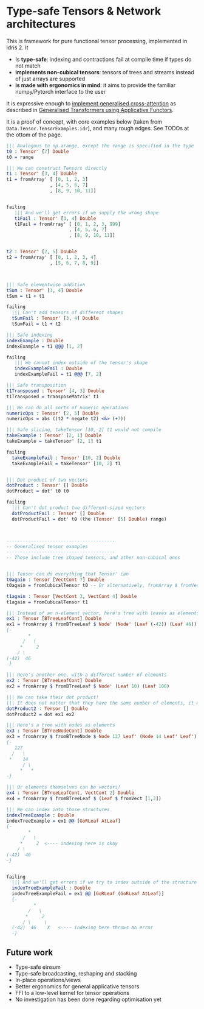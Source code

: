 # Type-safe Tensors & Network architectures

This is framework for pure functional tensor processing, implemented in Idris 2. It
* Is **type-safe**: indexing and contractions fail at compile time if types do not match
* **implements non-cubical tensors**: tensors of trees and streams instead of just arrays are supported
* **is made with ergonomics in mind**: it aims to provide the familiar numpy/Pytorch interface to the user


It is expressive enough to [implement generalised cross-attention](https://github.com/bgavran/TypeSafe_Tensors/blob/main/Architectures/Attention.idr#L19) as described in [Generalised Transformers using Applicative Functors](https://glaive-research.org/2025/02/11/Generalized-Transformers-from-Applicative-Functors.html).

It is a proof of concept, with core examples below (taken from `Data.Tensor.TensorExamples.idr`), and many rough edges. See TODOs at the ottom of the page.

```idris
||| Analogous to np.arange, except the range is specified in the type
t0 : Tensor' [7] Double
t0 = range 

||| We can construct Tensors directly
t1 : Tensor' [3, 4] Double
t1 = fromArray' [ [0, 1, 2, 3]
                , [4, 5, 6, 7]
                , [8, 9, 10, 11]]


failing
   ||| And we'll get errors if we supply the wrong shape
   t1Fail : Tensor' [3, 4] Double
   t1Fail = fromArray' [ [0, 1, 2, 3, 999]
                       , [4, 5, 6, 7]
                       , [8, 9, 10, 11]]


t2 : Tensor' [2, 5] Double
t2 = fromArray' [ [0, 1, 2, 3, 4]
                , [5, 6, 7, 8, 9]]



||| Safe elementwise addition
tSum : Tensor' [3, 4] Double
tSum = t1 + t1

failing
  ||| Can't add tensors of different shapes
  tSumFail : Tensor' [3, 4] Double
  tSumFail = t1 + t2

||| Safe indexing
indexExample : Double
indexExample = t1 @@@ [1, 2]

failing
   ||| We cannot index outside of the tensor's shape
   indexExampleFail : Double
   indexExampleFail = t1 @@@ [7, 2]

||| Safe transposition
t1Transposed : Tensor' [4, 3] Double
t1Transposed = transposeMatrix' t1

||| We can do all sorts of numeric operations
numericOps : Tensor' [2, 5] Double
numericOps = abs ((t2 * negate t2) <&> (+7))

||| Safe slicing, takeTensor [10, 2] t1 would not compile
takeExample : Tensor' [2, 1] Double
takeExample = takeTensor' [2, 1] t1

failing
  takeExampleFail : Tensor' [10, 2] Double
  takeExampleFail = takeTensor' [10, 2] t1


||| Dot product of two vectors
dotProduct : Tensor' [] Double
dotProduct = dot' t0 t0

failing
  ||| Can't dot product two different-sized vectors
  dotProductFail : Tensor' [] Double
  dotProductFail = dot' t0 (the (Tensor' [5] Double) range)



----------------------------------------
-- Generalised tensor examples
----------------------------------------
-- These include tree shaped tensors, and other non-cubical ones


||| Tensor can do everything that Tensor' can
t0again : Tensor [VectCont 7] Double
t0again = fromCubicalTensor t0 -- Or alternatively, fromArray $ fromVect [1,2,3,4,5,6,7]

t1again : Tensor [VectCont 3, VectCont 4] Double
t1again = fromCubicalTensor t1 

||| Instead of an n-element vector, here's tree with leaves as elements.
ex1 : Tensor [BTreeLeafCont] Double
ex1 = fromArray $ fromBTreeLeaf $ Node' (Node' (Leaf (-42)) (Leaf 46)) (Leaf 2)
{- 
        *
      /   \
     *     2 
    / \
(-42)  46 
-}

||| Here's another one, with a different number of elements
ex2 : Tensor [BTreeLeafCont] Double
ex2 = fromArray $ fromBTreeLeaf $ Node' (Leaf 10) (Leaf 100)

||| We can take their dot product!
||| It does not matter that they have the same number of elements, it matters that the functor is the same
dotProduct2 : Tensor [] Double
dotProduct2 = dot ex1 ex2

||| Here's a tree with nodes as elements
ex3 : Tensor [BTreeNodeCont] Double
ex3 = fromArray $ fromBTreeNode $ Node 127 Leaf' (Node 14 Leaf' Leaf')
{- 
   127
  /   \
 *    14     
      / \
     *   * 
-}

||| Or elements themselves can be vectors!
ex4 : Tensor [BTreeLeafCont, VectCont 2] Double
ex4 = fromArray $ fromBTreeLeaf $ (Leaf $ fromVect [1,2])

||| We can index into those structures
indexTreeExample : Double
indexTreeExample = ex1 @@ [GoRLeaf AtLeaf]
{- 
        *
      /   \
     *     2  <---- indexing here is okay
    / \
(-42)  46 
-}


failing
  ||| And we'll get errors if we try to index outside of the structure
  indexTreeExampleFail : Double
  indexTreeExampleFail = ex1 @@ [GoRLeaf (GoRLeaf AtLeaf)]
  {- 
          *
        /   \
       *     2  
      / \     \
  (-42)  46    X   <---- indexing here throws an error
  -}
```


## Future work
* Type-safe einsum
* Type-safe broadcasting, reshaping and stacking
* In-place operations/views
* Better ergonomics for general applicative tensors
* FFI to a low-level kernel for tensor operations
* No investigation has been done regarding optimisation yet


